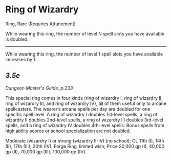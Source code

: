 # Ring of Wizardry
Ring, Rare (Requires Attunement)

While wearing this ring, the number of level N spell slots you have available is doubled.

---

While wearing this ring, the number of level 1 spell slots you have available increases by 1.





*3.5e*  
---
*Dungeon Master's Guide, p.233*

This special ring comes in four kinds (ring of wizardry I, ring of wizardry II, ring of wizardry III, and ring of wizardry IV), all of them useful only to arcane spellcasters. The wearer’s arcane spells per day are doubled for one specific spell level. A ring of wizardry I doubles 1st-level spells, a ring of wizardry II doubles 2nd-level spells, a ring of wizardry III doubles 3rd-level spells, and a ring of wizardry IV doubles 4th-level spells. Bonus spells from high ability scores or school specialization are not doubled.

Moderate (wizardry I) or strong (wizardry II-IV) (no school); CL 11th (I), 14th (II), 17th (III), 20th (IV); Forge Ring, limited wish; Price 20,000 gp (I), 40,000 gp (II), 70,000 gp (III), 100,000 gp (IV). 